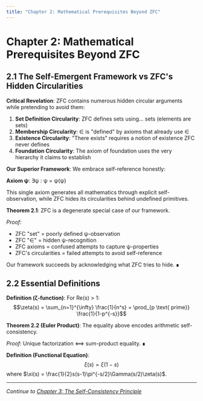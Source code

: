 ```yaml
---
title: "Chapter 2: Mathematical Prerequisites Beyond ZFC"
---
```


# Chapter 2: Mathematical Prerequisites Beyond ZFC

## 2.1 The Self-Emergent Framework vs ZFC's Hidden Circularities

**Critical Revelation**: ZFC contains numerous hidden circular arguments while pretending to avoid them:

1. **Set Definition Circularity**: ZFC defines sets using... sets (elements are sets)
2. **Membership Circularity**: ∈ is "defined" by axioms that already use ∈
3. **Existence Circularity**: "There exists" requires a notion of existence ZFC never defines
4. **Foundation Circularity**: The axiom of foundation uses the very hierarchy it claims to establish

**Our Superior Framework**: We embrace self-reference honestly:

**Axiom ψ**: ∃ψ : ψ = ψ(ψ)

This single axiom generates all mathematics through explicit self-observation, while ZFC hides its circularities behind undefined primitives.

**Theorem 2.1**: ZFC is a degenerate special case of our framework.

*Proof*: 
- ZFC "set" = poorly defined ψ-observation
- ZFC "∈" = hidden ψ-recognition  
- ZFC axioms = confused attempts to capture ψ-properties
- ZFC's circularities = failed attempts to avoid self-reference

Our framework succeeds by acknowledging what ZFC tries to hide. ∎

## 2.2 Essential Definitions

**Definition (ζ-function)**: For Re(s) > 1:
$$\zeta(s) = \sum_{n=1}^{\infty} \frac{1}{n^s} = \prod_{p \text{ prime}} \frac{1}{1-p^{-s}}$$

**Theorem 2.2 (Euler Product)**: The equality above encodes arithmetic self-consistency.

*Proof*: Unique factorization ⟺ sum-product equality. ∎

**Definition (Functional Equation)**: 
$$\xi(s) = \xi(1-s)$$
where $\xi(s) = \frac{1}{2}s(s-1)\pi^{-s/2}\Gamma(s/2)\zeta(s)$.

---

*Continue to [Chapter 3: The Self-Consistency Principle](chapter-03-self-consistency.md)*